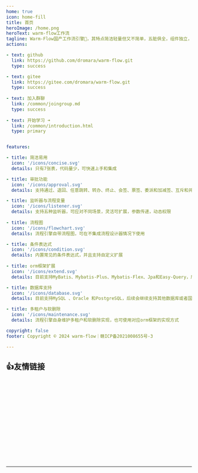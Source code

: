 ```yaml
---
home: true
icon: home-fill
title: 首页
heroImage: /home.png
heroText: warm-flow工作流
tagline: Warm-Flow国产工作流引擎🎉，其特点简洁轻量但又不简单，五脏俱全，组件独立，可扩展，可满足中小项目的组件。
actions:

- text: github
  link: https://github.com/dromara/warm-flow.git
  type: success

- text: gitee
  link: https://gitee.com/dromara/warm-flow.git
  type: success
  
- text: 加入群聊
  link: /common/joingroup.md
  type: success
  
- text: 开始学习 ➜
  link: /common/introduction.html
  type: primary  


features:

- title: 简洁易用
  icon: '/icons/concise.svg'
  details: 只有7张表，代码量少，可快速上手和集成

- title: 审批功能
  icon: '/icons/approval.svg'
  details: 支持通过、退回、任意跳转、转办、终止、会签、票签、委派和加减签、互斥和并行网关

- title: 监听器与流程变量
  icon: '/icons/listener.svg'
  details: 支持五种监听器，可应对不同场景，灵活可扩展，参数传递，动态权限
  
- title: 流程图
  icon: '/icons/flowchart.svg'
  details: 流程引擎自带流程图，可在不集成流程设计器情况下使用

- title: 条件表达式
  icon: '/icons/condition.svg'
  details: 内置常见的条件表达式，并且支持自定义扩展
  
- title: orm框架扩展
  icon: '/icons/extend.svg'
  details: 目前支持MyBatis、Mybatis-Plus、Mybatis-Flex、Jpa和Easy-Query，后续会由社区提供其他支持，扩展方便

- title: 数据库支持
  icon: '/icons/database.svg'
  details: 目前支持MySQL 、Oracle 和PostgreSQL，后续会继续支持其他数据库或者国产数据库

- title: 多租户与软删除
  icon: '/icons/maintenance.svg'
  details: 流程引擎自身维护多租户和软删除实现，也可使用对应orm框架的实现方式

copyright: false
footer: Copyright © 2024 warm-flow｜赣ICP备2021008655号-3

---
```

## **👍友情链接**
<style>
    .links {
        display: flex;
        flex-wrap: wrap;
    }

    .links a {
        padding: 10px;
    }

    .links a img {
        height: 200px !important;
    }
</style>

<div class="links">
    <a :href="item.href" target="_blank" v-for="item in projectList" :key="item.href">
      <img :src="item.src" :alt="item.alt" :title="item.title">
    </a>
</div>

<script>

import imageSrc from '/flowableHb.jpg';

export default {
    data() {
        return {
            projectList: [
              { href: "https://item.jd.com/13928958.html", src: imageSrc, alt: "open-capacity-platform", title: "对flowable有兴趣的朋友可以购买贺波老师的书《深入flowable流程引擎》" },
            ]
        }
    },
}
</script>

---